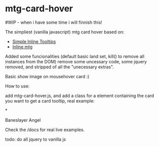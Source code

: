 # mtg-card-hover

#WIP - when i have some time i will finnish this!

The simpliest (vanilla javascript) mtg card hover based on:
* [Simple Inline Tooltips ](http://www.infinitegyre.com/2014/03/simple-inline-tooltips.html)
* [Inline mtg](https://gist.github.com/NickolasReynolds/9306194)

Added some funcionalities (default basic land set, kill() to remove all instances from the DOM) remove some uncessary code, some jquery removed, and stripped of all the "unecessary extras".

Basic show image on mousehover card :)

How to use:

add mtg-card-hover.js, and add a class for a element containing the card you want to get a card tooltip, real example:

*<div class='meta-dinfo-deck-content-name inlinemtg'>Baneslayer Angel</div>

Check the /docs for real live examples.

todo: do all jquery to vanilla js
